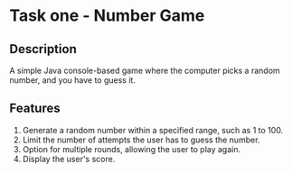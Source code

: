 # Task one - Number Game

## Description
A simple Java console-based game where the computer picks a random number, and you have to guess it.

## Features
1. Generate a random number within a specified range, such as 1 to 100.
2. Limit the number of attempts the user has to guess the number.
3. Option for multiple rounds, allowing the user to play again.
4. Display the user's score.